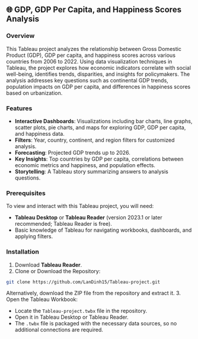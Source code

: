 ## 🌐 GDP, GDP Per Capita, and Happiness Scores Analysis

### Overview
This Tableau project analyzes the relationship between Gross Domestic Product (GDP), GDP per capita, and happiness scores across various countries from 2006 to 2022. Using data visualization techniques in Tableau, the project explores how economic indicators correlate with social well-being, identifies trends, disparities, and insights for policymakers. The analysis addresses key questions such as continental GDP trends, population impacts on GDP per capita, and differences in happiness scores based on urbanization.

### Features
- **Interactive Dashboards**: Visualizations including bar charts, line graphs, scatter plots, pie charts, and maps for exploring GDP, GDP per capita, and happiness data.
- **Filters**: Year, country, continent, and region filters for customized analysis.
- **Forecasting**: Projected GDP trends up to 2026.
- **Key Insights**: Top countries by GDP per capita, correlations between economic metrics and happiness, and population effects.
- **Storytelling**: A Tableau story summarizing answers to analysis questions.

### Prerequisites
To view and interact with this Tableau project, you will need:
- **Tableau Desktop** or **Tableau Reader** (version 2023.1 or later recommended; Tableau Reader is free).
- Basic knowledge of Tableau for navigating workbooks, dashboards, and applying filters.

### Installation
1. Download **Tableau Reader**.
2. Clone or Download the Repository:
```bash
git clone https://github.com/LanDinh15/Tableau-project.git
```
Alternatively, download the ZIP file from the repository and extract it.
3. Open the Tableau Workbook:
- Locate the `Tableau-project.twbx` file in the repository.
- Open it in Tableau Desktop or Tableau Reader.
- The `.twbx` file is packaged with the necessary data sources, so no additional connections are required.
